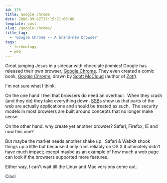 ```yaml
---
id: 176
title: Google Chrome
date: 2008-09-02T17:15:21+00:00
template: post
slug: /google-chrome/
title_tag:
  - 'Google Chrome -- A brand-new browser'
tags:
  - technology
  - web
---
```


Great jumping Jesus in a sidecar with chocolate jimmies! Google has released
their own browser, [Google Chrome](http://www.google.com/chrome/). They even
created a comic book,
[_Google Chrome_](https://www.google.com/googlebooks/chrome/), drawn by
[Scott McCloud](http://www.scottmccloud.com/) (author of
[_Zot!_](https://amzn.to/2DRHzoY)).

<!-- more -->

I'm not sure what I think.

On the one hand I feel that browsers do need an overhaul.  When they crash
(and they do) they take everything down.
[SSB](http://en.wikipedia.org/wiki/Site_Specific_Browser)s show us that parts
of the web are actually applications and should be treated as such.  The
security models in most browsers are built around concepts that no longer make
sense.

On the other hand: why create yet another browser? Safari, Firefox, IE and now
this one?

But maybe the market needs another shake up.  Safari & Webkit shook things up
a little but because it only runs reliably on OS X it ultimately didn't have
much impact; except maybe as an example of how much a web page can look if the
browsers supported more features.

Either way, I can't wait till the Linux and Mac versions come out.

Ciao!
